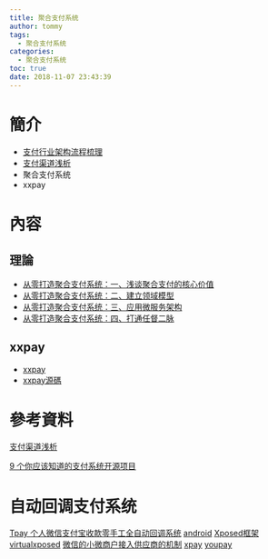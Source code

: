 ```yaml
---
title: 聚合支付系统
author: tommy
tags:
  - 聚合支付系统
categories:
  - 聚合支付系统
toc: true
date: 2018-11-07 23:43:39
---
```


# 簡介

- [支付行业架构流程梳理](https://www.jianshu.com/p/1f97df288ec2)
- [支付渠道浅析](https://www.jianshu.com/p/d78d8b8f7a9b)
- 聚合支付系统
- xxpay


<!--more-->
# 內容



## 理論
- [从零打造聚合支付系统：一、浅谈聚合支付的核心价值](https://www.jianshu.com/p/9a2d5bfe6fee)
- [从零打造聚合支付系统：二、建立领域模型](https://www.jianshu.com/p/a2b96d374d98)
- [从零打造聚合支付系统：三、应用微服务架构](https://www.jianshu.com/p/041c65498ede)
- [从零打造聚合支付系统：四、打通任督二脉](https://www.jianshu.com/p/686676444184)



## xxpay
- [xxpay](http://www.xxpay.org/)
- [xxpay源碼](https://github.com/jmdhappy/xxpay-master)


# 參考資料
[支付渠道浅析](https://www.jianshu.com/p/d78d8b8f7a9b)

[9 个你应该知道的支付系统开源项目](https://zhuanlan.zhihu.com/p/51729055)




# 自动回调支付系统
[Tpay 个人微信支付宝收款零手工全自动回调系统](https://www.ctolib.com/itmad-Tpay.html)
[android](https://gitee.com/itmad/Tpay)
[Xposed框架](https://walker-a.com/archives/2415)
[virtualxposed](https://www.iplaysoft.com/virtualxposed.html)
[微信的小微商户接入供应商的机制](https://pay.weixin.qq.com/wiki/doc/api/xiaowei.php?chapter=19_1)
[xpay](https://github.com/Exrick/xpay)
[youpay](http://youpay.la/app_download.html)